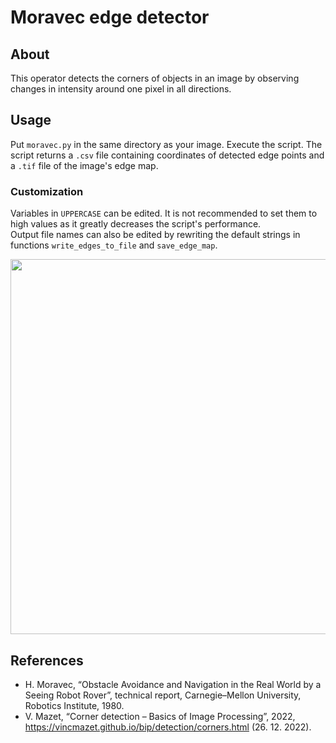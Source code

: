 # Moravec edge detector

## About

This operator detects the corners of objects in an image by observing changes in intensity around one pixel in all directions.

## Usage

Put `moravec.py` in the same directory as your image. Execute the script.
The script returns a `.csv` file containing coordinates of detected edge points and a `.tif` file of the image's edge map.

### Customization

Variables in `UPPERCASE` can be edited. It is not recommended to set them to high values as it greatly decreases the script's performance.  
Output file names can also be edited by rewriting the default strings in functions `write_edges_to_file` and `save_edge_map`.


<p align="center">
<img src="https://user-images.githubusercontent.com/90621465/209814062-4c0391a3-9f36-4c33-bd09-2d77671b559b.png" width="600">
</p>


## References
* H. Moravec, “Obstacle Avoidance and Navigation in the Real World by a Seeing Robot Rover”, technical report, Carnegie–Mellon University, Robotics Institute, 1980.
* V. Mazet, “Corner detection – Basics of Image Processing”, 2022, https://vincmazet.github.io/bip/detection/corners.html (26. 12. 2022).

